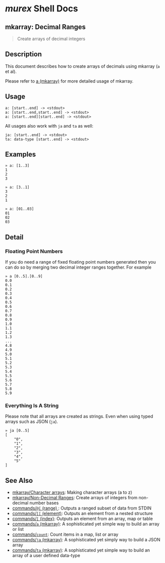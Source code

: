 # _murex_ Shell Docs

## mkarray: Decimal Ranges

> Create arrays of decimal integers

## Description

This document describes how to create arrays of decimals using mkarray (`a` et
al).

Please refer to [a (mkarray)](../commands/a.md) for more detailed usage of mkarray.

## Usage

    a: [start..end] -> <stdout>
    a: [start..end,start..end] -> <stdout>
    a: [start..end][start..end] -> <stdout>
    
All usages also work with `ja` and `ta` as well:

    ja: [start..end] -> <stdout>
    ta: data-type [start..end] -> <stdout>

## Examples

    » a: [1..3]
    1
    2
    3
    
    » a: [3..1]
    3
    2
    1
    
    » a: [01..03]
    01
    02
    03

## Detail

### Floating Point Numbers

If you do need a range of fixed floating point numbers generated then you can
do so by merging two decimal integer ranges together. For example

    » a [0..5].[0..9]
    0.0
    0.1
    0.2
    0.3
    0.4
    0.5
    0.6
    0.7
    0.8
    0.9
    1.0
    1.1
    1.2
    1.3
    ...
    4.8
    4.9
    5.0
    5.1
    5.2
    5.3
    5.4
    5.5
    5.6
    5.7
    5.8
    5.9
    
### Everything Is A String

Please note that all arrays are created as strings. Even when using typed
arrays such as JSON (`ja`).

    » ja [0..5]
    [
        "0",
        "1",
        "2",
        "3",
        "4",
        "5"
    ] 

## See Also

* [mkarray/Character arrays](../mkarray/character.md):
  Making character arrays (a to z)
* [mkarray/Non-Decimal Ranges](../mkarray/non-decimal.md):
  Create arrays of integers from non-decimal number bases
* [commands/`@[` (range) ](../commands/range.md):
  Outputs a ranged subset of data from STDIN
* [commands/`[[` (element)](../commands/element.md):
  Outputs an element from a nested structure
* [commands/`[` (index)](../commands/index.md):
  Outputs an element from an array, map or table
* [commands/`a` (mkarray)](../commands/a.md):
  A sophisticated yet simple way to build an array or list
* [commands/`count`](../commands/count.md):
  Count items in a map, list or array
* [commands/`ja` (mkarray)](../commands/ja.md):
  A sophisticated yet simply way to build a JSON array
* [commands/`ta` (mkarray)](../commands/ta.md):
  A sophisticated yet simple way to build an array of a user defined data-type